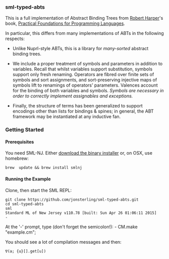 ### sml-typed-abts

This is a full implementation of Abstract Binding Trees from [Robert
Harper](https://www.cs.cmu.edu/~rwh/)'s book, [Practical Foundations for
Programming Languages](https://www.cs.cmu.edu/~rwh/plbook/2nded.pdf).

In particular, this differs from many implementations of ABTs in the following
respects:

- Unlike Nuprl-style ABTs, this is a library for *many-sorted* abstract binding
  trees.

- We include a proper treatment of symbols and parameters in addition to
  variables. Recall that whilst variables support substitution, symbols support
  only fresh renaming. Operators are fibred over finite sets of symbols and sort
  assignments, and sort-preserving injective maps of symbols lift to renamings of
  operators' parameters. Valences account for the binding of both variables and
  symbols. *Symbols are necessary in order to correctly implement assignables and
  exceptions.*

- Finally, the structure of terms has been generalized to support encodings
  other than lists for bindings & spines; in general, the ABT framework may be
  instantiated at any inductive fan.

### Getting Started
#### Prerequisites
You need SML-NJ. Either [download the binary installer](http://www.smlnj.org/) or, on OSX, use homebrew:

    brew  update && brew install smlnj

#### Running the Example

Clone, then start the SML REPL:

    git clone https://github.com/jonsterling/sml-typed-abts.git
    cd sml-typed-abts
    sml
    Standard ML of New Jersey v110.78 [built: Sun Apr 26 01:06:11 2015]
    -

At the '-' prompt, type (don't forget the semicolon!):
    - CM.make "example.cm";

You should see a lot of compilation messages and then:

    ∇(a; {u}[].get[u])
